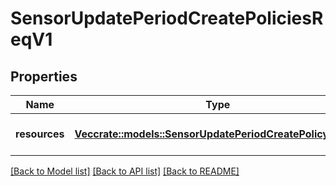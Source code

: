 # SensorUpdatePeriodCreatePoliciesReqV1

## Properties

Name | Type | Description | Notes
------------ | ------------- | ------------- | -------------
**resources** | [**Vec<crate::models::SensorUpdatePeriodCreatePolicyReqV1>**](sensor_update.CreatePolicyReqV1.md) | A collection of policies to create |

[[Back to Model list]](../README.md#documentation-for-models) [[Back to API list]](../README.md#documentation-for-api-endpoints) [[Back to README]](../README.md)
